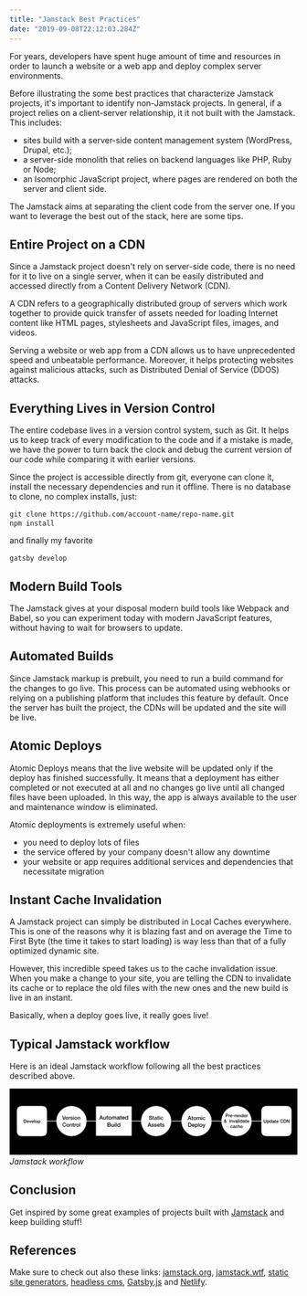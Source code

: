 ```yaml
---
title: "Jamstack Best Practices"
date: "2019-09-08T22:12:03.284Z"
---
```


For years, developers have spent huge amount of time and resources in order to launch a website or a web app and deploy complex server environments.

Before illustrating the some best practices that characterize Jamstack projects, it's important to identify non-Jamstack projects.
In general, if a project relies on a client-server relationship, it it not built with the Jamstack. This includes:

- sites build with a server-side content management system (WordPress, Drupal, etc.);
- a server-side monolith that relies on backend languages like PHP, Ruby or Node;
- an Isomorphic JavaScript project, where pages are rendered on both the server and client side.

The Jamstack aims at separating the client code from the server one. If you want to leverage the best out of the stack, here are some tips.

## Entire Project on a CDN

Since a Jamstack project doesn't rely on server-side code, there is no need for it to live on a single server, when it can be easily distributed and accessed directly from a Content Delivery Network (CDN).

A CDN refers to a geographically distributed group of servers which work together to provide quick transfer of assets needed for loading Internet content like HTML pages, stylesheets and JavaScript files, images, and videos.

Serving a website or web app from a CDN allows us to have unprecedented speed and unbeatable performance. Moreover, it helps protecting websites against malicious attacks, such as Distributed Denial of Service (DDOS) attacks.

## Everything Lives in Version Control

The entire codebase lives in a version control system, such as Git. It helps us to keep track of every modification to the code and if a mistake is made, we have the power to turn back the clock and debug the current version of our code while comparing it with earlier versions.

Since the project is accessible directly from git, everyone can clone it, install the necessary dependencies and run it offline.
There is no database to clone, no complex installs, just:

```shell
git clone https://github.com/account-name/repo-name.git
npm install
```

and finally my favorite

```shell
gatsby develop
```

## Modern Build Tools

The Jamstack gives at your disposal modern build tools like Webpack and Babel, so you can experiment today with modern JavaScript features, without having to wait for browsers to update.

## Automated Builds

Since Jamstack markup is prebuilt, you need to run a build command for the changes to go live.
This process can be automated using webhooks or relying on a publishing platform that includes this feature by default.
Once the server has built the project, the CDNs will be updated and the site will be live.

## Atomic Deploys

Atomic Deploys means that the live website will be updated only if the deploy has finished successfully.
It means that a deployment has either completed or not executed at all and no changes go live until all changed files have been uploaded.
In this way, the app is always available to the user and maintenance window is eliminated.

Atomic deployments is extremely useful when:

- you need to deploy lots of files
- the service offered by your company doesn't allow any downtime
- your website or app requires additional services and dependencies that necessitate migration

## Instant Cache Invalidation

A Jamstack project can simply be distributed in Local Caches everywhere.
This is one of the reasons why it is blazing fast and on average the Time to First Byte (the time it takes to start loading) is way less than that of a fully optimized dynamic site.

However, this incredible speed takes us to the cache invalidation issue.
When you make a change to your site, you are telling the CDN to invalidate its cache or to replace the old files with the new ones and the new build is live in an instant.

Basically, when a deploy goes live, it really goes live!

## Typical Jamstack workflow

Here is an ideal Jamstack workflow following all the best practices described above.

![Jamstack workflow](./1.png)
_Jamstack workflow_

## Conclusion

Get inspired by some great examples of projects built with [Jamstack](https://jamstack.org/examples) and keep building stuff!

## References

Make sure to check out also these links: [jamstack.org](https://jamstack.org), [jamstack.wtf](https://jamstack.wtf), [static site generators](https://www.staticgen.com), [headless cms](https://headlesscms.org), [Gatsby.js](https://www.gatsbyjs.org) and [Netlify](https://www.netlify.com).
